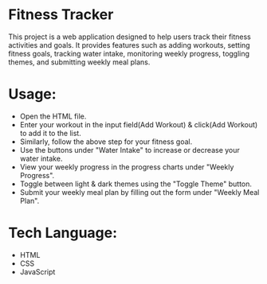 # Fitness Tracker
This project is a web application designed to help users track their fitness activities and goals. It provides features such as adding workouts, setting fitness goals, tracking water intake, monitoring weekly progress, toggling themes, and submitting weekly meal plans.

# Usage:
* Open the HTML file.
* Enter your workout in the input field(Add Workout) & click(Add Workout) to add it to the list.
* Similarly, follow the above step for your fitness goal.
* Use the buttons under "Water Intake" to increase or decrease your water intake.
* View your weekly progress in the progress charts under "Weekly Progress".
* Toggle between light & dark themes using the "Toggle Theme" button.
* Submit your weekly meal plan by filling out  the form under "Weekly Meal Plan".

# Tech Language:
* HTML
* CSS
* JavaScript
